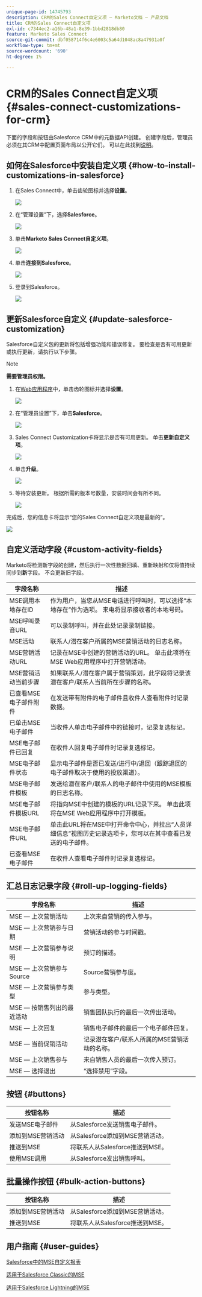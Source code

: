 ```yaml
---
unique-page-id: 14745793
description: CRM的Sales Connect自定义项 — Marketo文档 — 产品文档
title: CRM的Sales Connect自定义项
exl-id: c7344ec2-a16b-48a1-8e39-1bbd2818db80
feature: Marketo Sales Connect
source-git-commit: dbf058714f6c4e6003c5a64d1048ac8a47931a0f
workflow-type: tm+mt
source-wordcount: '690'
ht-degree: 1%

---
```


# CRM的Sales Connect自定义项 {#sales-connect-customizations-for-crm}

下面的字段和按钮由Salesforce CRM中的元数据API创建。 创建字段后，管理员必须在其CRM中配置页面布局以公开它们。 可以在此找到[说明](/help/marketo/product-docs/marketo-sales-connect/crm/salesforce-customization/assets/mse-for-sf-classic.pdf)。

## 如何在Salesforce中安装自定义项 {#how-to-install-customizations-in-salesforce}

1. 在Sales Connect中，单击齿轮图标并选择&#x200B;**设置**。

   ![](assets/one.png)

1. 在“管理设置”下，选择&#x200B;**Salesforce**。

   ![](assets/two.png)

1. 单击&#x200B;**Marketo Sales Connect自定义项**。

   ![](assets/three.png)

1. 单击&#x200B;**连接到Salesforce**。

   ![](assets/four.png)

1. 登录到Salesforce。

   ![](assets/five.png)

## 更新Salesforce自定义 {#update-salesforce-customization}

Salesforce自定义包的更新将包括增强功能和错误修复。 要检查是否有可用更新或执行更新，请执行以下步骤。

>[!NOTE]
>
>**需要管理员权限。**

1. 在[Web应用程序](https://www.toutapp.com)中，单击齿轮图标并选择&#x200B;**设置**。

   ![](assets/sales-connect-customizations-for-crm-6.png)

1. 在“管理员设置”下，单击&#x200B;**Salesforce**。

   ![](assets/sales-connect-customizations-for-crm-7.png)

1. Sales Connect Customization卡将显示是否有可用更新。 单击&#x200B;**更新自定义项**。

   ![](assets/sales-connect-customizations-for-crm-8.png)

1. 单击&#x200B;**升级**。

   ![](assets/sales-connect-customizations-for-crm-9.png)

1. 等待安装更新。 根据所需的版本号数量，安装时间会有所不同。

   ![](assets/sales-connect-customizations-for-crm-10.png)

完成后，您的信息卡将显示“您的Sales Connect自定义项是最新的”。

![](assets/sales-connect-customizations-for-crm-11.png)

## 自定义活动字段 {#custom-activity-fields}

Marketo将检测新字段的创建，然后执行一次性数据回填、重新映射和仅将值持续同步到&#x200B;**新**&#x200B;字段。 不会更新旧字段。

<table><thead>
  <tr>
    <th>字段名称</th>
    <th>描述</th>
  </tr></thead>
<tbody>
  <tr>
    <td>MSE调用本地存在ID</td>
    <td>作为用户，当您从MSE电话进行呼叫时，可以选择“本地存在”作为选项。 来电将显示接收者的本地号码。</td>
  </tr>
  <tr>
    <td>MSE呼叫录音URL</td>
    <td>可以录制呼叫，并在此处记录录制链接。</td>
  </tr>
  <tr>
    <td>MSE活动</td>
    <td>联系人/潜在客户所属的MSE营销活动的日志名称。</td>
  </tr>
  <tr>
    <td>MSE营销活动URL</td>
    <td>记录在MSE中创建的营销活动的URL。 单击此项将在MSE Web应用程序中打开营销活动。</td>
  </tr>
  <tr>
    <td>MSE营销活动当前步骤</td>
    <td>如果联系人/潜在客户属于营销策划，此字段将记录该潜在客户/联系人当前所在步骤的名称。</td>
  </tr>
  <tr>
    <td>已查看MSE电子邮件附件</td>
    <td>在发送带有附件的电子邮件且收件人查看附件时记录数据。</td>
  </tr>
  <tr>
    <td>已单击MSE电子邮件</td>
    <td>当收件人单击电子邮件中的链接时，记录复选标记。</td>
  </tr>
  <tr>
    <td>MSE电子邮件已回复</td>
    <td>在收件人回复电子邮件时记录复选标记。</td>
  </tr>
  <tr>
    <td>MSE电子邮件状态</td>
    <td>显示电子邮件是否已发送/进行中/退回（跟踪退回的电子邮件取决于使用的投放渠道）。</td>
  </tr>
  <tr>
    <td>MSE电子邮件模板</td>
    <td>发送给潜在客户/联系人的电子邮件中使用的MSE模板的日志名称。</td>
  </tr>
  <tr>
    <td>MSE电子邮件模板URL</td>
    <td>将指向MSE中创建的模板的URL记录下来。 单击此项将在MSE Web应用程序中打开模板。</td>
  </tr>
  <tr>
    <td>MSE电子邮件URL</td>
    <td>单击此URL将在MSE中打开命令中心，并拉出“人员详细信息”视图历史记录选项卡，您可以在其中查看已发送的电子邮件。</td>
  </tr>
  <tr>
    <td>已查看MSE电子邮件</td>
    <td>在收件人查看电子邮件时记录复选标记。</td>
  </tr>
</tbody></table>

## 汇总日志记录字段 {#roll-up-logging-fields}

<table><thead>
  <tr>
    <th>字段名称</th>
    <th>描述</th>
  </tr></thead>
<tbody>
  <tr>
    <td>MSE — 上次营销活动</td>
    <td>上次来自营销的传入参与。</td>
  </tr>
  <tr>
    <td>MSE — 上次营销参与日期</td>
    <td>营销活动的参与时间戳。</td>
  </tr>
  <tr>
    <td>MSE — 上次营销参与说明</td>
    <td>预订的描述。</td>
  </tr>
  <tr>
    <td>MSE — 上次营销参与Source</td>
    <td>Source营销参与度。</td>
  </tr>
  <tr>
    <td>MSE — 上次营销参与类型</td>
    <td>参与类型。</td>
  </tr>
  <tr>
    <td>MSE — 按销售列出的最近活动</td>
    <td>销售团队执行的最后一次传出活动。</td>
  </tr>
  <tr>
    <td>MSE — 上次回复</td>
    <td>销售电子邮件的最后一个电子邮件回复。</td>
  </tr>
  <tr>
    <td>MSE — 当前促销活动</td>
    <td>记录潜在客户/联系人所属的MSE营销活动的名称。</td>
  </tr>
  <tr>
    <td>MSE — 上次销售参与</td>
    <td>来自销售人员的最后一次传入预订。</td>
  </tr>
  <tr>
    <td>MSE — 选择退出</td>
    <td>“选择禁用”字段。</td>
  </tr>
</tbody></table>

## 按钮 {#buttons}

<table><thead>
  <tr>
    <th>按钮名称</th>
    <th>描述</th>
  </tr></thead>
<tbody>
  <tr>
    <td>发送MSE电子邮件</td>
    <td>从Salesforce发送销售电子邮件。</td>
  </tr>
  <tr>
    <td>添加到MSE营销活动</td>
    <td>从Salesforce添加到MSE营销活动。</td>
  </tr>
  <tr>
    <td>推送到MSE</td>
    <td>将联系人从Salesforce推送到MSE。</td>
  </tr>
  <tr>
    <td>使用MSE调用</td>
    <td>从Salesforce发出销售呼叫。</td>
  </tr>
</tbody>
</table>

## 批量操作按钮 {#bulk-action-buttons}

<table><thead>
  <tr>
    <th>按钮名称</th>
    <th>描述</th>
  </tr></thead>
<tbody>
  <tr>
    <td>添加到MSE营销活动</td>
    <td>从Salesforce添加到MSE营销活动。</td>
  </tr>
  <tr>
    <td>推送到MSE</td>
    <td>将联系人从Salesforce推送到MSE。</td>
  </tr>
</tbody>
</table>

## 用户指南 {#user-guides}

[Salesforce中的MSE自定义报表](/help/marketo/product-docs/marketo-sales-connect/crm/salesforce-customization/assets/reports-and-dashboards.pdf)

[适用于Salesforce Classic的MSE](/help/marketo/product-docs/marketo-sales-connect/crm/salesforce-customization/assets/mse-for-sf-classic.pdf)

[适用于Salesforce Lightning的MSE](/help/marketo/product-docs/marketo-sales-connect/crm/salesforce-customization/assets/sfdc-guide-lightning.pdf)
